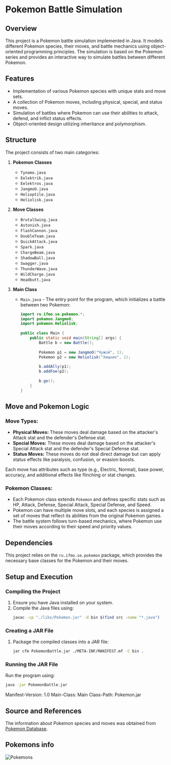 # Pokemon Battle Simulation

## Overview

This project is a Pokemon battle simulation implemented in Java. It models different Pokemon species, their moves, and battle mechanics using object-oriented programming principles. The simulation is based on the Pokemon series and provides an interactive way to simulate battles between different Pokemon.

## Features

- Implementation of various Pokemon species with unique stats and move sets.
- A collection of Pokemon moves, including physical, special, and status moves.
- Simulation of battles where Pokemon can use their abilities to attack, defend, and inflict status effects.
- Object-oriented design utilizing inheritance and polymorphism.

## Structure

The project consists of two main categories:

1. **Pokemon Classes**

    - `Tynamo.java`
    - `Eelektrik.java`
    - `Eelektros.java`
    - `JangmoO.java`
    - `Helioptile.java`
    - `Heliolisk.java`

2. **Move Classes**

    - `BrutalSwing.java`
    - `Astonish.java`
    - `FlashCannon.java`
    - `DoubleTeam.java`
    - `QuickAttack.java`
    - `Spark.java`
    - `ChargeBeam.java`
    - `ShadowBall.java`
    - `Swagger.java`
    - `ThunderWave.java`
    - `WildCharge.java`
    - `Headbutt.java`

3. **Main Class**

    - `Main.java` - The entry point for the program, which initializes a battle between two Pokemon:
      ```java
      import ru.ifmo.se.pokemon.*;
      import pokemon.JangmoO;
      import pokemon.Heliolisk;
 
      public class Main {
          public static void main(String[] args) {
              Battle b = new Battle();
 
              Pokemon p1 = new JangmoO("Чужой", 1);
              Pokemon p2 = new Heliolisk("Хищник", 1);
 
              b.addAlly(p1);
              b.addFoe(p2);
 
              b.go();
          }
      }
      ```

## Move and Pokemon Logic

### Move Types:
- **Physical Moves:** These moves deal damage based on the attacker's Attack stat and the defender's Defense stat.
- **Special Moves:** These moves deal damage based on the attacker's Special Attack stat and the defender's Special Defense stat.
- **Status Moves:** These moves do not deal direct damage but can apply status effects like paralysis, confusion, or evasion boosts.

Each move has attributes such as type (e.g., Electric, Normal), base power, accuracy, and additional effects like flinching or stat changes.

### Pokemon Classes:
- Each Pokemon class extends `Pokemon` and defines specific stats such as HP, Attack, Defense, Special Attack, Special Defense, and Speed.
- Pokemon can have multiple move slots, and each species is assigned a set of moves that reflect its abilities from the original Pokemon games.
- The battle system follows turn-based mechanics, where Pokemon use their moves according to their speed and priority values.

## Dependencies

This project relies on the `ru.ifmo.se.pokemon` package, which provides the necessary base classes for the Pokemon and their moves.

## Setup and Execution

### Compiling the Project
1. Ensure you have Java installed on your system.
2. Compile the Java files using:
   ```sh
   javac -cp "./libs/Pokemon.jar" -d bin $(find src -name "*.java")
   ```

### Creating a JAR File
1. Package the compiled classes into a JAR file:
   ```sh
   jar cfm PokemonBattle.jar ./META-INF/MANIFEST.mf -C bin .
   ```

### Running the JAR File
Run the program using:
   ```sh
   java -jar PokemonBattle.jar
   ```
Manifest-Version: 1.0
Main-Class: Main
Class-Path: Pokemon.jar

## Source and References

The information about Pokemon species and moves was obtained from [Pokemon Database](https://pokemondb.net/).

## Pokemons info
![Pokemons](/assets/pokemons.jpg)

## 
